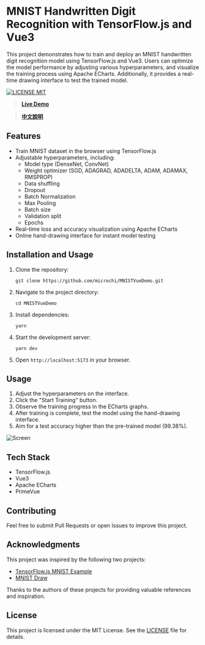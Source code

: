 # MNIST Handwritten Digit Recognition with TensorFlow.js and Vue3

This project demonstrates how to train and deploy an MNIST handwritten digit recognition model using TensorFlow.js and Vue3. Users can optimize the model performance by adjusting various hyperparameters, and visualize the training process using Apache ECharts. Additionally, it provides a real-time drawing interface to test the trained model.

[![LICENSE MIT](https://img.shields.io/github/license/microchi/MNISTVueDemo)](https://raw.githubusercontent.com/microchi/MNISTVueDemo/master/LICENSE)

>**[Live Demo](https://microchi.github.io/MNISTVueDemo/)**

>**[中文說明](README.zh.md)**

## Features 

- Train MNIST dataset in the browser using TensorFlow.js
- Adjustable hyperparameters, including:
  - Model type (DenseNet, ConvNet)
  - Weight optimizer (SGD, ADAGRAD, ADADELTA, ADAM, ADAMAX, RMSPROP)
  - Data shuffling
  - Dropout
  - Batch Normalization
  - Max Pooling
  - Batch size
  - Validation split
  - Epochs
- Real-time loss and accuracy visualization using Apache ECharts
- Online hand-drawing interface for instant model testing

## Installation and Usage

1. Clone the repository:
   ```
   git clone https://github.com/microchi/MNISTVueDemo.git
   ```

2. Navigate to the project directory:
   ```
   cd MNISTVueDemo
   ```

3. Install dependencies:
   ```
   yarn
   ```

4. Start the development server:
   ```
   yarn dev
   ```

5. Open `http://localhost:5173` in your browser.

## Usage

1. Adjust the hyperparameters on the interface.
2. Click the "Start Training" button.
3. Observe the training progress in the ECharts graphs.
4. After training is complete, test the model using the hand-drawing interface.
5. Aim for a test accuracy higher than the pre-trained model (99.38%).

![Screen](https://microchi.github.io/MNISTVueDemo/screen.gif)

## Tech Stack

- TensorFlow.js
- Vue3
- Apache ECharts
- PrimeVue

## Contributing

Feel free to submit Pull Requests or open Issues to improve this project.

## Acknowledgments

This project was inspired by the following two projects:

- [TensorFlow.js MNIST Example](https://github.com/tensorflow/tfjs-examples/tree/master/mnist)
- [MNIST Draw](https://github.com/mco-gh/mnist-draw)

Thanks to the authors of these projects for providing valuable references and inspiration.

## License

This project is licensed under the MIT License. See the [LICENSE](LICENSE) file for details.